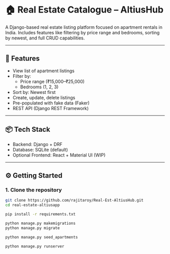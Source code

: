 # 🏠 Real Estate Catalogue – AltiusHub

A Django-based real estate listing platform focused on apartment rentals in India. Includes features like filtering by price range and bedrooms, sorting by newest, and full CRUD capabilities.

---

## 🚀 Features

- View list of apartment listings
- Filter by:
  - Price range (₹15,000–₹25,000)
  - Bedrooms (1, 2, 3)
- Sort by: Newest first
- Create, update, delete listings
- Pre-populated with fake data (Faker)
- REST API (Django REST Framework)

---

## 📦 Tech Stack

- Backend: Django + DRF
- Database: SQLite (default)
- Optional Frontend: React + Material UI (WIP)

---

## ⚙️ Getting Started

### 1. Clone the repository

```bash
git clone https://github.com/rajitaroy/Real-Est-AltiusHub.git
cd real-estate-altiusapp

pip install -r requirements.txt

python manage.py makemigrations
python manage.py migrate

python manage.py seed_apartments

python manage.py runserver